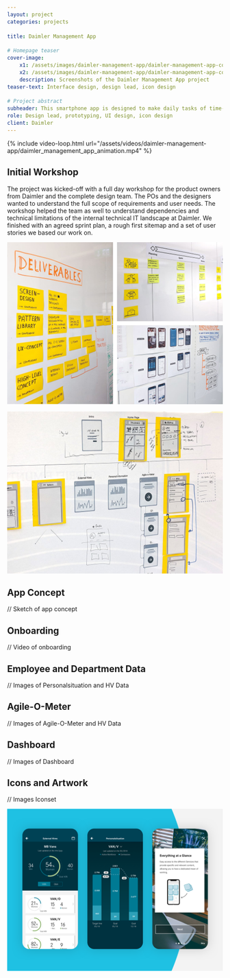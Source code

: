 ```yaml
---
layout: project
categories: projects

title: Daimler Management App

# Homepage teaser
cover-image:
    x1: /assets/images/daimler-management-app/daimler-management-app-cover.jpg
    x2: /assets/images/daimler-management-app/daimler-management-app-cover@2x.jpg
    description: Screenshots of the Daimler Management App project
teaser-text: Interface design, design lead, icon design

# Project abstract
subheader: This smartphone app is designed to make daily tasks of time-poor and task overloaded executives at Daimler easier and more efficient. The app helps managers, who have to work across several disconnected systems, by combining data, notifications and to-dos into one practical app.
role: Design lead, prototyping, UI design, icon design
client: Daimler
---
```


{% include video-loop.html url="/assets/videos/daimler-management-app/daimler_management_app_animation.mp4" %}


Initial Workshop
----------------

The project was kicked-off with a full day workshop for the product owners from Daimler and the complete design team. The POs and the designers wanted to understand the full scope of requirements and user needs. The workshop helped the team as well to understand dependencies and technical limitations of the internal technical IT landscape at Daimler. We finished with an agreed sprint plan, a rough first sitemap and a set of user stories we based our work on.

![Impressions of the initial requirements workshop.](/assets/images/daimler-management-app/daimler-management-app-workshop.jpg)

![Our initial sitemap excercise during the workshop.](/assets/images/daimler-management-app/daimler-management-app-workshop-sitemap.jpg)

App Concept
-----------

// Sketch of app concept

Onboarding
----------

// Video of onboarding

Employee and Department Data
-----------------------------

// Images of Personalsituation and HV Data

Agile-O-Meter
-------------

// Images of Agile-O-Meter and HV Data

Dashboard
---------

// Images of Dashboard

Icons and Artwork
-----------------

// Images Iconset


![Three screenshots of the Daimler Management App](/assets/images/daimler-management-app/daimler_management_app_intro.png)